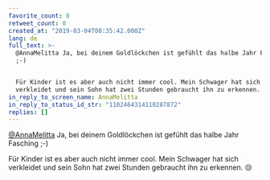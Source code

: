 ```yaml
---
favorite_count: 0
retweet_count: 0
created_at: "2019-03-04T08:35:42.000Z"
lang: de
full_text: >-
  @AnnaMelitta Ja, bei deinem Goldlöckchen ist gefühlt das halbe Jahr Fasching
  ;-)


  Für Kinder ist es aber auch nicht immer cool. Mein Schwager hat sich
  verkleidet und sein Sohn hat zwei Stunden gebraucht ihn zu erkennen. 😒
in_reply_to_screen_name: AnnaMelitta
in_reply_to_status_id_str: "1102464314110287872"
replies: []
---
```


[@AnnaMelitta](https://twitter.com/AnnaMelitta) Ja, bei deinem Goldlöckchen ist
gefühlt das halbe Jahr Fasching ;-)

Für Kinder ist es aber auch nicht immer cool. Mein Schwager hat sich verkleidet
und sein Sohn hat zwei Stunden gebraucht ihn zu erkennen. 😒
